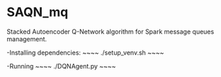 # SAQN_mq
Stacked Autoencoder Q-Network algorithm for Spark message queues management.

-Installing dependencies:
	~~~~
	./setup_venv.sh
	~~~~

-Running
	~~~~
	./DQNAgent.py
	~~~~
